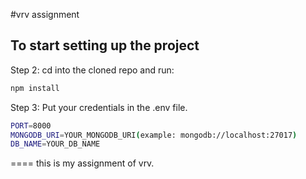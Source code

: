 #vrv assignment

## To start setting up the project

Step 2: cd into the cloned repo and run:

```bash
npm install
```

Step 3: Put your credentials in the .env file.

```bash
PORT=8000
MONGODB_URI=YOUR_MONGODB_URI(example: mongodb://localhost:27017)
DB_NAME=YOUR_DB_NAME
```


==== this is my assignment of vrv.
